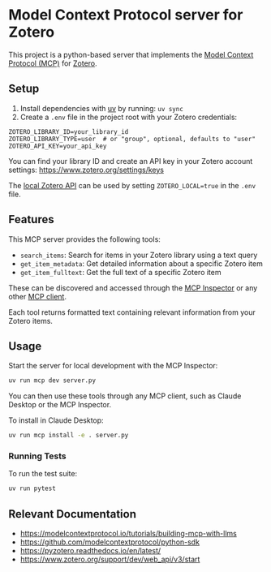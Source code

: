 # Model Context Protocol server for Zotero

This project is a python-based server that implements the [Model Context Protocol (MCP)](https://modelcontextprotocol.io/introduction) for [Zotero](https://www.zotero.org/).

## Setup

1. Install dependencies with [uv](https://docs.astral.sh/uv/) by running: `uv sync`
1. Create a `.env` file in the project root with your Zotero credentials:

```
ZOTERO_LIBRARY_ID=your_library_id
ZOTERO_LIBRARY_TYPE=user  # or "group", optional, defaults to "user"
ZOTERO_API_KEY=your_api_key
```

You can find your library ID and create an API key in your Zotero account settings: https://www.zotero.org/settings/keys

The [local Zotero API](https://groups.google.com/g/zotero-dev/c/ElvHhIFAXrY/m/fA7SKKwsAgAJ) can be used by setting `ZOTERO_LOCAL=true` in the `.env` file.

## Features

This MCP server provides the following tools:

- `search_items`: Search for items in your Zotero library using a text query
- `get_item_metadata`: Get detailed information about a specific Zotero item
- `get_item_fulltext`: Get the full text of a specific Zotero item

These can be discovered and accessed through the [MCP Inspector](https://modelcontextprotocol.io/docs/tools/inspector) or any other [MCP client](https://modelcontextprotocol.io/clients).

Each tool returns formatted text containing relevant information from your Zotero items.

## Usage

Start the server for local development with the MCP Inspector:

```bash
uv run mcp dev server.py
```

You can then use these tools through any MCP client, such as Claude Desktop or the MCP Inspector.

To install in Claude Desktop:

```bash
uv run mcp install -e . server.py
```

### Running Tests

To run the test suite:

```bash
uv run pytest
```

## Relevant Documentation

- https://modelcontextprotocol.io/tutorials/building-mcp-with-llms
- https://github.com/modelcontextprotocol/python-sdk
- https://pyzotero.readthedocs.io/en/latest/
- https://www.zotero.org/support/dev/web_api/v3/start

